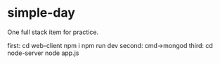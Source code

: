 # simple-day
One full stack item for practice.

first:
   cd web-client
   npm i
   npm run dev
second:
    cmd->mongod
third:
   cd node-server
   node app.js